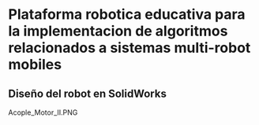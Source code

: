 # Plataforma robotica educativa para la implementacion de algoritmos relacionados a sistemas multi-robot mobiles 
## Diseño del robot en SolidWorks
Acople_Motor_II.PNG
